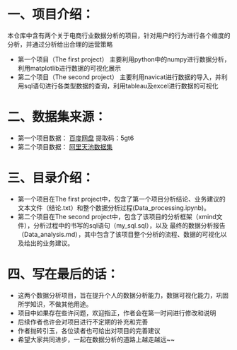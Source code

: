 # 一、项目介绍：
本仓库中含有两个关于电商行业数据分析的项目，针对用户的行为进行各个维度的分析，并通过分析给出合理的运营策略
- 第一个项目（The first project）
  主要利用python中的numpy进行数据分析，利用matplotlib进行数据的可视化展示
- 第二个项目（The second project）
  主要利用navicat进行数据的导入，并利用sql语句进行各类型数据的查询，利用tableau及excel进行数据的可视化
# 二、数据集来源：
- 第一个项目数据：
  [百度网盘](https://pan.baidu.com/s/1yi3AJkpqTZKRLxxfMSQurQ?pwd=5gt6 ) 提取码：5gt6
- 第二个项目数据：
  [阿里天池数据集](https://tianchi.aliyun.com/dataset/649)
# 三、目录介绍：
- 第一个项目在The first project中，包含了第一个项目分析结论、业务建议的文本文件（结论.txt）和整个数据分析过程(Data_processing.ipynb)。
- 第二个项目在The second project中，包含了该项目的分析框架（xmind文件），分析过程中的书写的sql语句（my_sql.sql），以及
  最终的数据分析报告（Data_analysis.md），其中包含了该项目整个分析的流程、数据的可视化以及给出的业务建议。
# 四、写在最后的话：
- 这两个数据分析项目，旨在提升个人的数据分析能力，数据可视化能力，巩固所学知识，不做其他用途。
- 项目中如果存在些许问题，欢迎指正，作者会在第一时间进行修改和说明
- 后续作者也许会对项目进行不定期的补充和完善
- 作者抛砖引玉，各位读者也可给出对项目的完善建议
- 希望大家共同进步，一起在数据分析的道路上越走越远~~

